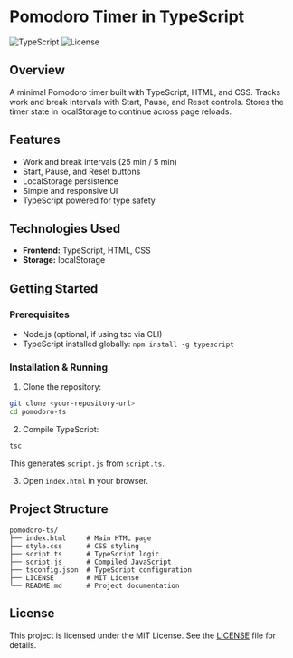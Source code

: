# Pomodoro Timer in TypeScript


![TypeScript](https://img.shields.io/badge/Language-TypeScript-blue.svg)
![License](https://img.shields.io/badge/License-MIT-green.svg)


## Overview


A minimal Pomodoro timer built with TypeScript, HTML, and CSS. Tracks work and break intervals with Start, Pause, and Reset controls. Stores the timer state in localStorage to continue across page reloads.


## Features


- Work and break intervals (25 min / 5 min)
- Start, Pause, and Reset buttons
- LocalStorage persistence
- Simple and responsive UI
- TypeScript powered for type safety


## Technologies Used


- **Frontend:** TypeScript, HTML, CSS
- **Storage:** localStorage


## Getting Started


### Prerequisites


- Node.js (optional, if using tsc via CLI)
- TypeScript installed globally: `npm install -g typescript`


### Installation & Running


1. Clone the repository:
```bash
git clone <your-repository-url>
cd pomodoro-ts
```


2. Compile TypeScript:
```bash
tsc
```
This generates `script.js` from `script.ts`.


3. Open `index.html` in your browser.


## Project Structure


```
pomodoro-ts/
├── index.html     # Main HTML page
├── style.css      # CSS styling
├── script.ts      # TypeScript logic
├── script.js      # Compiled JavaScript
├── tsconfig.json  # TypeScript configuration
├── LICENSE        # MIT License
└── README.md      # Project documentation
```


## License


This project is licensed under the MIT License. See the [LICENSE](LICENSE) file for details.